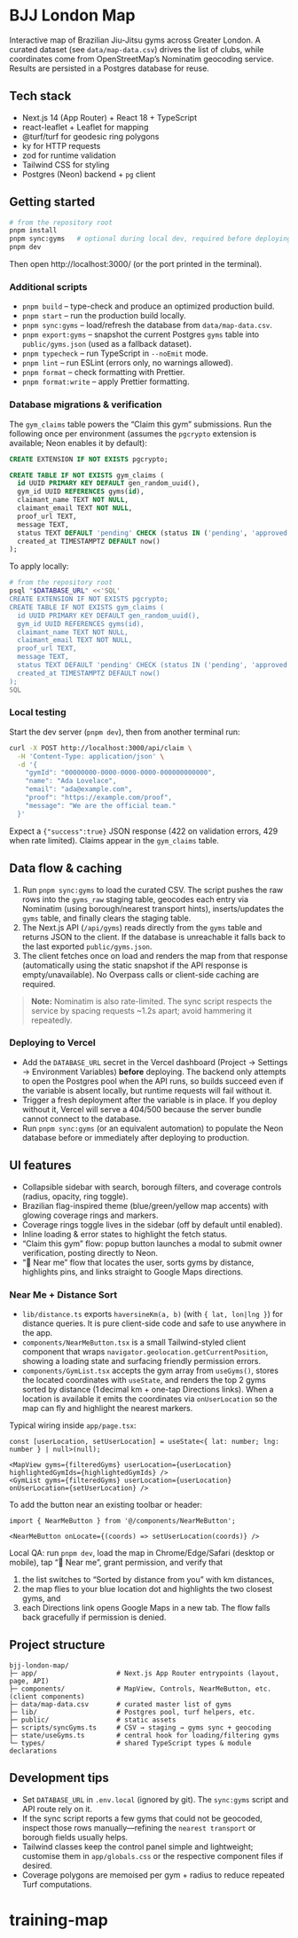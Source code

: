 # BJJ London Map

Interactive map of Brazilian Jiu-Jitsu gyms across Greater London. A curated dataset (see `data/map-data.csv`) drives the list of clubs, while coordinates come from OpenStreetMap’s Nominatim geocoding service. Results are persisted in a Postgres database for reuse.

## Tech stack

- Next.js 14 (App Router) + React 18 + TypeScript
- react-leaflet + Leaflet for mapping
- @turf/turf for geodesic ring polygons
- ky for HTTP requests
- zod for runtime validation
- Tailwind CSS for styling
- Postgres (Neon) backend + `pg` client

## Getting started

```bash
# from the repository root
pnpm install
pnpm sync:gyms   # optional during local dev, required before deploying
pnpm dev
```

Then open http://localhost:3000/ (or the port printed in the terminal).

### Additional scripts

- `pnpm build` – type-check and produce an optimized production build.
- `pnpm start` – run the production build locally.
- `pnpm sync:gyms` – load/refresh the database from `data/map-data.csv`.
- `pnpm export:gyms` – snapshot the current Postgres `gyms` table into `public/gyms.json` (used as a fallback dataset).
- `pnpm typecheck` – run TypeScript in `--noEmit` mode.
- `pnpm lint` – run ESLint (errors only, no warnings allowed).
- `pnpm format` – check formatting with Prettier.
- `pnpm format:write` – apply Prettier formatting.

### Database migrations & verification

The `gym_claims` table powers the “Claim this gym” submissions. Run the following once per environment (assumes the `pgcrypto` extension is available; Neon enables it by default):

```sql
CREATE EXTENSION IF NOT EXISTS pgcrypto;

CREATE TABLE IF NOT EXISTS gym_claims (
  id UUID PRIMARY KEY DEFAULT gen_random_uuid(),
  gym_id UUID REFERENCES gyms(id),
  claimant_name TEXT NOT NULL,
  claimant_email TEXT NOT NULL,
  proof_url TEXT,
  message TEXT,
  status TEXT DEFAULT 'pending' CHECK (status IN ('pending', 'approved', 'rejected')),
  created_at TIMESTAMPTZ DEFAULT now()
);
```

To apply locally:

```bash
# from the repository root
psql "$DATABASE_URL" <<'SQL'
CREATE EXTENSION IF NOT EXISTS pgcrypto;
CREATE TABLE IF NOT EXISTS gym_claims (
  id UUID PRIMARY KEY DEFAULT gen_random_uuid(),
  gym_id UUID REFERENCES gyms(id),
  claimant_name TEXT NOT NULL,
  claimant_email TEXT NOT NULL,
  proof_url TEXT,
  message TEXT,
  status TEXT DEFAULT 'pending' CHECK (status IN ('pending', 'approved', 'rejected')),
  created_at TIMESTAMPTZ DEFAULT now()
);
SQL
```

### Local testing

Start the dev server (`pnpm dev`), then from another terminal run:

```bash
curl -X POST http://localhost:3000/api/claim \
  -H 'Content-Type: application/json' \
  -d '{
    "gymId": "00000000-0000-0000-0000-000000000000",
    "name": "Ada Lovelace",
    "email": "ada@example.com",
    "proof": "https://example.com/proof",
    "message": "We are the official team."
  }'
```

Expect a `{"success":true}` JSON response (422 on validation errors, 429 when rate limited). Claims appear in the `gym_claims` table.

## Data flow & caching

1. Run `pnpm sync:gyms` to load the curated CSV. The script pushes the raw rows into the `gyms_raw` staging table, geocodes each entry via Nominatim (using borough/nearest transport hints), inserts/updates the `gyms` table, and finally clears the staging table.
2. The Next.js API (`/api/gyms`) reads directly from the `gyms` table and returns JSON to the client. If the database is unreachable it falls back to the last exported `public/gyms.json`.
3. The client fetches once on load and renders the map from that response (automatically using the static snapshot if the API response is empty/unavailable). No Overpass calls or client-side caching are required.

> **Note:** Nominatim is also rate-limited. The sync script respects the service by spacing requests ~1.2s apart; avoid hammering it repeatedly.

### Deploying to Vercel

- Add the `DATABASE_URL` secret in the Vercel dashboard (Project → Settings → Environment Variables) **before** deploying. The backend only attempts to open the Postgres pool when the API runs, so builds succeed even if the variable is absent locally, but runtime requests will fail without it.
- Trigger a fresh deployment after the variable is in place. If you deploy without it, Vercel will serve a 404/500 because the server bundle cannot connect to the database.
- Run `pnpm sync:gyms` (or an equivalent automation) to populate the Neon database before or immediately after deploying to production.

## UI features

- Collapsible sidebar with search, borough filters, and coverage controls (radius, opacity, ring toggle).
- Brazilian flag-inspired theme (blue/green/yellow map accents) with glowing coverage rings and markers.
- Coverage rings toggle lives in the sidebar (off by default until enabled).
- Inline loading & error states to highlight the fetch status.
- “Claim this gym” flow: popup button launches a modal to submit owner verification, posting directly to Neon.
- “📍 Near me” flow that locates the user, sorts gyms by distance, highlights pins, and links straight to Google Maps directions.

### Near Me + Distance Sort

- `lib/distance.ts` exports `haversineKm(a, b)` (with `{ lat, lon|lng }`) for distance queries. It is pure client-side code and safe to use anywhere in the app.
- `components/NearMeButton.tsx` is a small Tailwind-styled client component that wraps `navigator.geolocation.getCurrentPosition`, showing a loading state and surfacing friendly permission errors.
- `components/GymList.tsx` accepts the gym array from `useGyms()`, stores the located coordinates with `useState`, and renders the top 2 gyms sorted by distance (1 decimal km + one-tap Directions links). When a location is available it emits the coordinates via `onUserLocation` so the map can fly and highlight the nearest markers.

Typical wiring inside `app/page.tsx`:

```tsx
const [userLocation, setUserLocation] = useState<{ lat: number; lng: number } | null>(null);

<MapView gyms={filteredGyms} userLocation={userLocation} highlightedGymIds={highlightedGymIds} />
<GymList gyms={filteredGyms} userLocation={userLocation} onUserLocation={setUserLocation} />
```

To add the button near an existing toolbar or header:

```tsx
import { NearMeButton } from '@/components/NearMeButton';

<NearMeButton onLocate={(coords) => setUserLocation(coords)} />
```

Local QA: run `pnpm dev`, load the map in Chrome/Edge/Safari (desktop or mobile), tap “📍 Near me”, grant permission, and verify that
1. the list switches to “Sorted by distance from you” with km distances,
2. the map flies to your blue location dot and highlights the two closest gyms, and
3. each Directions link opens Google Maps in a new tab. The flow falls back gracefully if permission is denied.

## Project structure

```
bjj-london-map/
├─ app/                    # Next.js App Router entrypoints (layout, page, API)
├─ components/             # MapView, Controls, NearMeButton, etc. (client components)
├─ data/map-data.csv       # curated master list of gyms
├─ lib/                    # Postgres pool, turf helpers, etc.
├─ public/                 # static assets
├─ scripts/syncGyms.ts     # CSV → staging → gyms sync + geocoding
├─ state/useGyms.ts        # central hook for loading/filtering gyms
└─ types/                  # shared TypeScript types & module declarations
```

## Development tips

- Set `DATABASE_URL` in `.env.local` (ignored by git). The `sync:gyms` script and API route rely on it.
- If the sync script reports a few gyms that could not be geocoded, inspect those rows manually—refining the `nearest transport` or borough fields usually helps.
- Tailwind classes keep the control panel simple and lightweight; customise them in `app/globals.css` or the respective component files if desired.
- Coverage polygons are memoised per gym + radius to reduce repeated Turf computations.
# training-map
